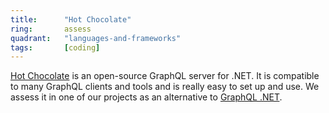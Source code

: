 ```yaml
---
title:      "Hot Chocolate"
ring:       assess
quadrant:   "languages-and-frameworks"
tags:       [coding]
---
```


[Hot Chocolate](https://chillicream.com/docs/hotchocolate/v12) is an open-source GraphQL server for .NET.
It is compatible to many GraphQL clients and tools and is really easy to set up and use. We assess it in one of our
projects as an alternative to [GraphQL .NET](https://graphql-dotnet.github.io/docs/getting-started/introduction/).
